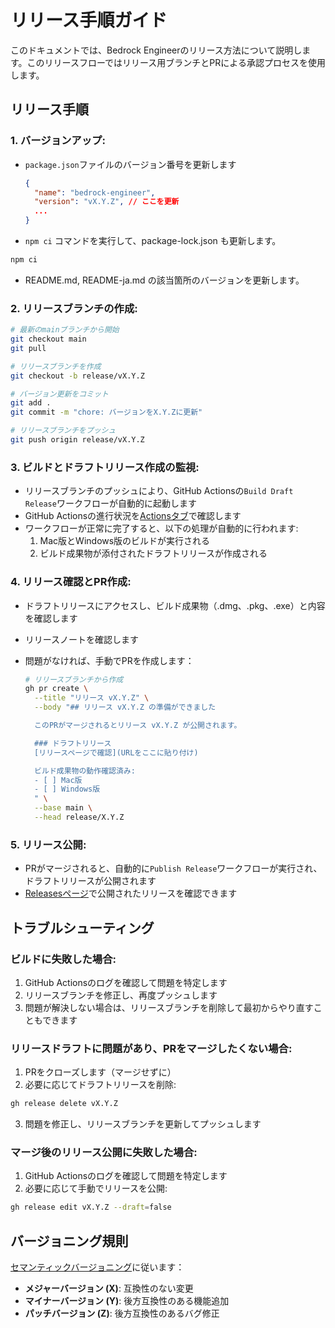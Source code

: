 # リリース手順ガイド

このドキュメントでは、Bedrock Engineerのリリース方法について説明します。このリリースフローではリリース用ブランチとPRによる承認プロセスを使用します。

## リリース手順

### 1. **バージョンアップ**:

- `package.json`ファイルのバージョン番号を更新します

  ```json
  {
    "name": "bedrock-engineer",
    "version": "vX.Y.Z", // ここを更新
    ...
  }
  ```

- `npm ci` コマンドを実行して、package-lock.json も更新します。

```bash
npm ci
```

- README.md, README-ja.md の該当箇所のバージョンを更新します。

### 2. **リリースブランチの作成**:

```bash
# 最新のmainブランチから開始
git checkout main
git pull

# リリースブランチを作成
git checkout -b release/vX.Y.Z

# バージョン更新をコミット
git add .
git commit -m "chore: バージョンをX.Y.Zに更新"

# リリースブランチをプッシュ
git push origin release/vX.Y.Z
```

### 3. **ビルドとドラフトリリース作成の監視**:

- リリースブランチのプッシュにより、GitHub Actionsの`Build Draft Release`ワークフローが自動的に起動します
- GitHub Actionsの進行状況を[Actionsタブ](https://github.com/aws-samples/bedrock-engineer/actions)で確認します
- ワークフローが正常に完了すると、以下の処理が自動的に行われます:
  1. Mac版とWindows版のビルドが実行される
  2. ビルド成果物が添付されたドラフトリリースが作成される

### 4. **リリース確認とPR作成**:

- ドラフトリリースにアクセスし、ビルド成果物（.dmg、.pkg、.exe）と内容を確認します
- リリースノートを確認します
- 問題がなければ、手動でPRを作成します：

  ```bash
  # リリースブランチから作成
  gh pr create \
    --title "リリース vX.Y.Z" \
    --body "## リリース vX.Y.Z の準備ができました

    このPRがマージされるとリリース vX.Y.Z が公開されます。

    ### ドラフトリリース
    [リリースページで確認](URLをここに貼り付け)

    ビルド成果物の動作確認済み:
    - [ ] Mac版
    - [ ] Windows版
    " \
    --base main \
    --head release/X.Y.Z
  ```

### 5. **リリース公開**:

- PRがマージされると、自動的に`Publish Release`ワークフローが実行され、ドラフトリリースが公開されます
- [Releasesページ](https://github.com/aws-samples/bedrock-engineer/releases)で公開されたリリースを確認できます

## トラブルシューティング

### ビルドに失敗した場合:

1. GitHub Actionsのログを確認して問題を特定します
2. リリースブランチを修正し、再度プッシュします
3. 問題が解決しない場合は、リリースブランチを削除して最初からやり直すこともできます

### リリースドラフトに問題があり、PRをマージしたくない場合:

1. PRをクローズします（マージせずに）
2. 必要に応じてドラフトリリースを削除:

```bash
gh release delete vX.Y.Z
```

3. 問題を修正し、リリースブランチを更新してプッシュします

### マージ後のリリース公開に失敗した場合:

1. GitHub Actionsのログを確認して問題を特定します
2. 必要に応じて手動でリリースを公開:

```bash
gh release edit vX.Y.Z --draft=false
```

## バージョニング規則

[セマンティックバージョニング](https://semver.org/lang/ja/)に従います：

- **メジャーバージョン (X)**: 互換性のない変更
- **マイナーバージョン (Y)**: 後方互換性のある機能追加
- **パッチバージョン (Z)**: 後方互換性のあるバグ修正
